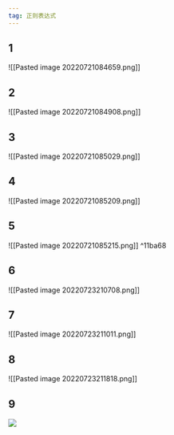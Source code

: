 ```yaml
---
tag: 正则表达式
---
```

## 1
![[Pasted image 20220721084659.png]]
## 2
![[Pasted image 20220721084908.png]]
## 3
![[Pasted image 20220721085029.png]]
## 4
![[Pasted image 20220721085209.png]]
## 5
![[Pasted image 20220721085215.png]] ^11ba68
## 6
![[Pasted image 20220723210708.png]]
## 7
![[Pasted image 20220723211011.png]]
## 8
![[Pasted image 20220723211818.png]]
## 9
![](Pasted%20image%2020220724151346.png)